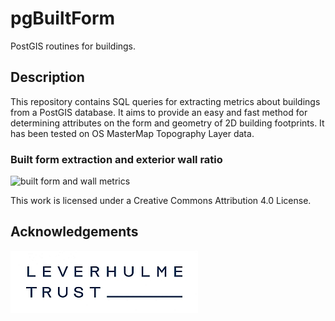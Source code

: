 # pgBuiltForm

PostGIS routines for buildings.

## Description
This repository contains SQL queries for extracting metrics about buildings from a PostGIS database. It aims to provide an easy and fast method for determining attributes on the form and geometry of 2D building footprints. It has been tested on OS MasterMap Topography Layer data. 



### Built form extraction and exterior wall ratio
![built form and wall metrics](https://upload.wikimedia.org/wikipedia/commons/thumb/9/9b/House_Classification_By_Form_-_Conceptual_Approach_01.svg/640px-House_Classification_By_Form_-_Conceptual_Approach_01.svg.png "Built form and metrics")



This work is licensed under a Creative Commons Attribution 4.0 License.


## Acknowledgements
![Leverhulme Trust](images/Leverhulme_Trust_small.jpg "Leverhulme Trust logo")



